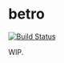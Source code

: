 # betro
[![Build Status](https://travis-ci.com/hch12907/gecraftet.svg?branch=master)](https://travis-ci.com/hch12907/gecraftet)

WIP.

